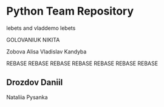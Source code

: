 ﻿# Python Team Repository

lebets and vladdemo
lebets

GOLOVANIUK NIKITA

Zobova Alisa
Vladislav Kandyba

REBASE REBASE REBASE REBASE REBASE REBASE REBASE 

## Drozdov Daniil

Nataliia Pysanka
